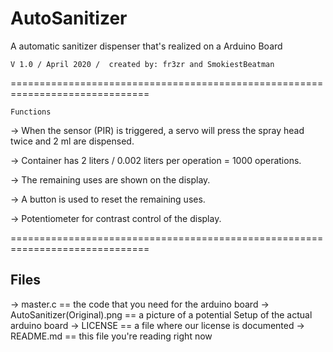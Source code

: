 # AutoSanitizer
A automatic sanitizer dispenser that's realized on a Arduino Board

    V 1.0 / April 2020 /  created by: fr3zr and SmokiestBeatman                          

==============================================================================

	Functions

 ->	When the sensor (PIR) is triggered, a servo will press the spray head twice
	and 2 ml are dispensed.

 ->	Container has 2 liters / 0.002 liters per operation = 1000 operations.
 
 ->	The remaining uses are shown on the display.
 
 ->	A button is used to reset the remaining uses.
 
 -> 	Potentiometer for contrast control of the display.
 
==============================================================================
  ## Files
  
 -> master.c == the code that you need for the arduino board
 -> AutoSanitizer(Original).png == a picture of a potential Setup of the actual arduino board
 -> LICENSE == a file where our license is documented
 -> README.md == this file you're reading right now
